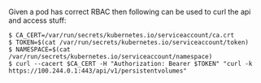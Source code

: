 Given a pod has correct RBAC then following can be used to curl the api and access stuff:

```
$ CA_CERT=/var/run/secrets/kubernetes.io/serviceaccount/ca.crt
$ TOKEN=$(cat /var/run/secrets/kubernetes.io/serviceaccount/token)
$ NAMESPACE=$(cat /var/run/secrets/kubernetes.io/serviceaccount/namespace)
$ curl --cacert $CA_CERT -H "Authorization: Bearer $TOKEN" "curl -k https://100.244.0.1:443/api/v1/persistentvolumes"
```
